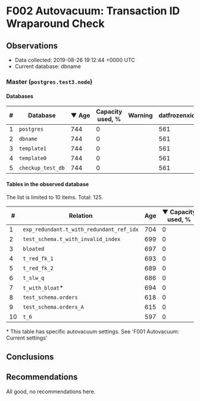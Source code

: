 # F002 Autovacuum: Transaction ID Wraparound Check #

## Observations ##
- Data collected: 2019-08-26 19:12:44 +0000 UTC
- Current database: dbname




### Master (`postgres.test3.node`) ###


#### Databases ####


| \# | Database | &#9660;&nbsp;Age | Capacity used, % | Warning | datfrozenxid |
|--|--------|-----|------------------|---------|--------------|
| 1 |`postgres`|744 |0 |  |561 |
| 2 |`dbname`|744 |0 |  |561 |
| 3 |`template1`|744 |0 |  |561 |
| 4 |`template0`|744 |0 |  |561 |
| 5 |`checkup_test_db`|744 |0 |  |561 |


#### Tables in the observed database ####
The list is limited to 10 items. Total: 125.

| \# | Relation | Age | &#9660;&nbsp;Capacity used, % | Warning |rel_relfrozenxid | toast_relfrozenxid |
|---|-------|-----|------------------|---------|-----------------|--------------------|
| 1 |`exp_redundant.t_with_redundant_ref_idx` |704 |0 |  |601 |0 |
| 2 |`test_schema.t_with_invalid_index` |699 |0 |  |606 |0 |
| 3 |`bloated` |697 |0 |  |608 |0 |
| 4 |`t_red_fk_1` |693 |0 |  |612 |0 |
| 5 |`t_red_fk_2` |689 |0 |  |616 |0 |
| 6 |`t_slw_q` |686 |0 |  |619 |0 |
| 7 |`t_with_bloat`\* |694 |0 |  |611 |0 |
| 8 |`test_schema.orders` |618 |0 |  |687 |0 |
| 9 |`test_schema.orders_A` |615 |0 |  |690 |0 |
| 10 |`t_6` |597 |0 |  |708 |0 |


\* This table has specific autovacuum settings. See 'F001 Autovacuum: Current settings'


## Conclusions ##
 


## Recommendations ##
  All good, no recommendations here.
 

